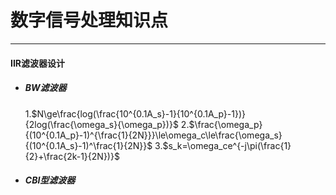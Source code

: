 # 数字信号处理知识点
---

#### IIR滤波器设计
* ##### BW滤波器
  1.$N\ge\frac{log(\frac{10^{0.1A_s}-1}{10^{0.1A_p}-1})}{2log(\frac{\omega_s}{\omega_p})}$
  2.$\frac{\omega_p}{(10^{0.1A_p}-1)^{\frac{1}{2N}}}\le\omega_c\le\frac{\omega_s}{(10^{0.1A_s}-1)^\frac{1}{2N}}$
  3.$s_k=\omega_ce^{-j\pi(\frac{1}{2}+\frac{2k-1}{2N})}$
* ##### CBⅠ型滤波器